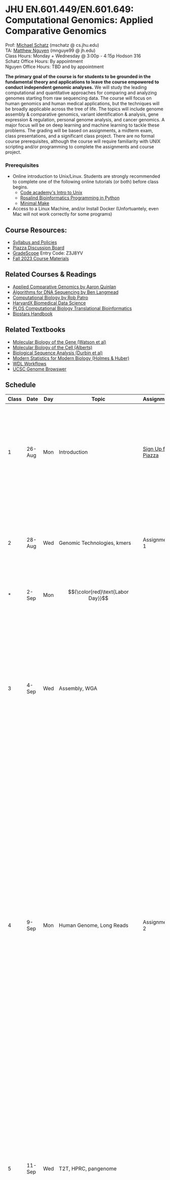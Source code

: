 # JHU EN.601.449/EN.601.649: Computational Genomics: Applied Comparative Genomics
Prof: [Michael Schatz](http://schatz-lab.org) (mschatz @ cs.jhu.edu) <br>
TA: [Matthew Nguyen](https://www.linkedin.com/in/mat-nguyen/) (mnguye99 @ jh.edu) <br>
Class Hours: Monday + Wednesday @ 3:00p - 4:15p Hodson 316 <br>
Schatz Office Hours: By appointment <br>
Nguyen Office Hours: TBD and by appointment <br>

**The primary goal of the course is for students to be grounded in the fundamental theory and applications to leave the course empowered to conduct independent genomic analyses.** 
We will study the leading computational and quantitative approaches for comparing and analyzing genomes starting from raw sequencing data. The course will focus on human genomics and human medical applications, but the techniques will be broadly applicable across the tree of life. The topics will include genome assembly & comparative genomics, variant identification & analysis, gene expression & regulation, personal genome analysis, and cancer genomics. A major focus will be on deep learning and machine learning to tackle these problems. The grading will be based on assignments, a midterm exam, class presentations, and a significant class project. There are no formal course prerequisites, although the course will require familiarity with UNIX scripting and/or programming to complete the assignments and course project. 

### Prerequisites
- Online introduction to Unix/Linux. Students are strongly recommended to complete one of the following online tutorials (or both) before class begins. 
  - [Code academy's Intro to Unix](https://www.codecademy.com/en/courses/learn-the-command-line/lessons/environment/exercises/bash-profile)
  - [Rosalind Bioinformatics Programming in Python](http://rosalind.info/problems/locations/)
  - [Minimal Make](http://kbroman.org/minimal_make/)
- Access to a Linux Machine, and/or Install Docker (Unfortuantely, even Mac will not work correctly for some programs)

## Course Resources:
- [Syllabus and Policies](https://github.com/schatzlab/appliedgenomics2024/tree/master/policies)
- [Piazza Discussion Board](https://piazza.com/jhu/fall2024/600449600649/home)
- [GradeScope](https://www.gradescope.com/courses/839343) Entry Code: Z3J8YV
- [Fall 2023 Course Materials](https://github.com/schatzlab/appliedgenomics2023)


## Related Courses & Readings
- [Applied Comparative Genomics by Aaron Quinlan](https://github.com/quinlan-lab/applied-computational-genomics)
- [Algorithms for DNA Sequencing by Ben Langmead](http://www.langmead-lab.org/teaching-materials/)
- [Computational Biology by Rob Patro](https://rob-p.github.io/CSE549F16/lectures/)
- [HarvardX Biomedical Data Science](http://genomicsclass.github.io/book/)
- [PLOS Computational Biology Translational Bioinformatics](http://collections.plos.org/translational-bioinformatics)
- [Biostars Handbook](https://www.biostarhandbook.com/)

## Related Textbooks
- [Molecular Biology of the Gene (Watson et al)](https://www.amazon.com/Molecular-Biology-Gene-James-Watson/dp/0321762436/ref=pd_lpo_sbs_14_t_0?_encoding=UTF8&psc=1&refRID=R6A5BW06E5RJB7GVSNPY)
- [Molecular Biology of the Cell (Alberts)](https://www.ncbi.nlm.nih.gov/books/NBK21054/)
- [Biological Sequence Analysis (Durbin et al)](https://www.amazon.com/Biological-Sequence-Analysis-Probabilistic-Proteins/dp/0521629713)
- [Modern Statistics for Modern Biology (Holmes & Huber)](https://www.huber.embl.de/msmb/index.html)
- [WDL Workflows](https://jhudatascience.org/AnVIL_Book_WDL/index.html)
- [UCSC Genome Browswer](https://genome.ucsc.edu/training/education/)


## Schedule

| Class | Date   | Day | Topic                                                           | Assignments                                                             | Readings                                                                                                                                                                                                                                                                                                                                                                                                                                                                                                                                                                                                                                                                                                                                                                                                                                                                                                                                                                                                                                                                                                                                                              |
| ----- | ------ | --- | --------------------------------------------------------------- | ----------------------------------------------------------------------- | --------------------------------------------------------------------------------------------------------------------------------------------------------------------------------------------------------------------------------------------------------------------------------------------------------------------------------------------------------------------------------------------------------------------------------------------------------------------------------------------------------------------------------------------------------------------------------------------------------------------------------------------------------------------------------------------------------------------------------------------------------------------------------------------------------------------------------------------------------------------------------------------------------------------------------------------------------------------------------------------------------------------------------------------------------------------------------------------------------------------------------------------------------------------- |
| 1     | 26-Aug | Mon | Introduction                                                    | [Sign Up for Piazza](https://piazza.com/jhu/fall2024/600449600649/home) | \* [Molecular Structure of Nucleic Acid (Watson and Crick, 1953, Nature)](http://www.nature.com/nature/dna50/watsoncrick.pdf) <br> \* [Biological data sciences in genome research (Schatz, 2015, Genome Research)](http://genome.cshlp.org/content/25/10/1417.full) <br> \* [Big Data: Astronomical or Genomical? (Stephens et al, 2015, PLOS Biology)](http://journals.plos.org/plosbiology/article?id=10.1371/journal.pbio.1002195)                                                                                                                                                                                                                                                                                                                                                                                                                                                                                                                                                                                                                                                                                                                                |
| 2     | 28-Aug | Wed | Genomic Technologies, kmers                                     | Assignment 1                                                            | \* [Coming of age: ten years of next-generation sequencing technologies (Goodwin et al, 2016, Nature Reviews Genetics)](http://www.nature.com/nrg/journal/v17/n6/full/nrg.2016.49.html) <br> \* [Guide to k-mer approaches for genomics across the tree of life (Jenike et al., 2024, arXiv)](https://arxiv.org/abs/2404.01519)                                                                                                                                                                                                                                                                                                                                                                                                                                                                                                                                                                                                                                                                                                                                                                                                                                       |
| \*    | 2-Sep  | Mon | $${\color{red}\text{Labor Day}}$$                                               |                                                                         |                                                                                                                                                                                                                                                                                                                                                                                                                                                                                                                                                                                                                                                                                                                                                                                                                                                                                                                                                                                                                                                                                                                                                                       |
| 3     | 4-Sep  | Wed | Assembly, WGA                                                   |                                                                         | \* [Toward simplifying and accurately formulating fragment assembly. (Myers, 1995, J. Comp. Bio.)](http://citeseerx.ist.psu.edu/viewdoc/download?doi=10.1.1.52.6330&rep=rep1&type=pdf) <br> \* [Velvet: Algorithms for de novo short read assembly using de Bruijn graphs (Zerbino and Birney, 2008, Genome Research)](http://genome.cshlp.org/content/18/5/821.full) <br> \* [SPAdes: A New Genome Assembly Algorithm and Its Applications to Single-Cell Sequencing (Bankevich, et al. 2012, J Comput Biol)](https://www.ncbi.nlm.nih.gov/pmc/articles/PMC3342519/) <br> \* [MUMmer: Alignment of Whole Genomes (Delcher et al, 1999, NAR)](http://mummer.sourceforge.net/MUMmer.pdf)                                                                                                                                                                                                                                                                                                                                                                                                                                                                               |
| 4     | 9-Sep  | Mon | Human Genome, Long Reads                                        | Assignment 2                                                            | \* [Initial sequencing and analysis of the human genome (International Human Genome Sequencing Consortium, 2001, Nature)](https://www.nature.com/articles/35057062) <br> \* [FALCON-unzip: Phased diploid genome assembly with single-molecule real-time sequencing (Chin et al, 2016, Nature Methods)](http://www.nature.com/nmeth/journal/v13/n12/full/nmeth.4035.html) <br> \* [MHAP: Assembling large genomes with single-molecule sequencing and locality-sensitive hashing (Berlin et al, 2015, Nature Biotech)](http://www.nature.com/nbt/journal/v33/n6/abs/nbt.3238.html) <br> \* [Canu: scalable and accurate long-read assembly via adaptive k-mer weighting and repeat separation (Koren et al, 2017, Genome Research)](https://www.ncbi.nlm.nih.gov/pmc/articles/PMC5411767/) <br> \* [Telomere-to-telomere assembly of diploid chromosomes with Verkko (Rautiainen et al, 2023, Nature Biotechnology)](https://www.nature.com/articles/s41587-023-01662-6) <br> \* [Piercing the dark matter: bioinformatics of long- range sequencing and mapping (Sedlazeck et al, 2018, Nature Reviews Genetics)](https://www.nature.com/articles/s41576-018-0003-4) |
| 5     | 11-Sep | Wed | T2T, HPRC, pangenome                                            |                                                                         | \* [The complete sequence of a human genome (Nurk et al, Science 2012)](https://www.science.org/doi/10.1126/science.abj6987) <br> \* [Approaching complete genomes, transcriptomes and epi-omes with accurate long-read sequencing (Kovaka et al, 2023, Nature Methods](https://www.nature.com/articles/s41592-022-01716-8) <br> \* [A draft human pangenome reference (Liao et al, 2023, Nature)](https://www.nature.com/articles/s41586-023-05896-x) <br> \* [Beyond the Human Genome Project: The Age of Complete Human Genome Sequences and Pangenome References (Taylor et al., 2024, Annual Review of Genomics and Human Genetics)](https://www.annualreviews.org/content/journals/10.1146/annurev-genom-021623-081639)                                                                                                                                                                                                                                                                                                                                                                                                                                         |
| 6     | 16-Sep | Mon | Read Mapping                                                    |                                                                         | \* [How to map billions of short reads onto genomes (Trapnell and Salzberg, 2009, Nature Biotech)](http://www.nature.com/nbt/journal/v27/n5/full/nbt0509-455.html) <br> \* [Bowtie: Ultrafast and memory-efficient alignment of short DNA sequences to the human genome (Langmead et al, 2009, Genome Biology)](https://genomebiology.biomedcentral.com/articles/10.1186/gb-2009-10-3-r25) <br> \* [BWA-MEM: Aligning sequence reads, clone sequences and assembly contigs with BWA-MEM (Li, 2013, arXiv)](https://arxiv.org/abs/1303.3997) <br> \* [Sapling: Accelerating Suffix Array Queries with Learned Data Models (Kirsche et al, 2020, bioRxiv](https://www.biorxiv.org/content/10.1101/2020.01.29.925768v1.full)                                                                                                                                                                                                                                                                                                                                                                                                                                             |
| 7     | 18-Sep | Wed | Variant Analysis                                                |                                                                         | \* [Haplotype-based variant detection from short-read sequencing (Garrison and Marth, arXiv, 2012)](https://arxiv.org/abs/1207.3907) <br> \* [The Genome Analysis Toolkit: A MapReduce framework for analyzing next-generation DNA sequencing data (McKenna et al, 2010, Genome Research)](https://www.ncbi.nlm.nih.gov/pmc/articles/PMC2928508/) <br> \* [A universal SNP and small-indel variant caller using deep neural networks (Poplin et al, 2018, Nature Biotechnology](https://www.nature.com/articles/nbt.4235) <br> \* [SAM/BAM/Samtools: The Sequence Alignment/Map format and SAMtools (Li et al, 2009, Bioinformatics)](https://academic.oup.com/bioinformatics/article/25/16/2078/204688/The-Sequence-Alignment-Map-format-and-SAMtools) <br> \* [IGV: Integrative genomics viewer (Robinson et al, 2011, Nature Biotech)](http://www.nature.com/nbt/journal/v29/n1/full/nbt.1754.html)                                                                                                                                                                                                                                                                |
| 8     | 23-Sep | Mon | Human evolution                                                 | Assignment 3                                                            | \* [An integrated map of genetic variation from 1,092 human genomes (1000 Genomes Consortium, 2012, Nature)](http://www.nature.com/nature/journal/v491/n7422/full/nature11632.html) <br> \* [Analysis of protein-coding genetic variation in 60,706 humans (Let et al, 2016, Nature)](http://www.nature.com/nature/journal/v536/n7616/full/nature19057.html) <br> \* [A Draft Sequence of the Neandertal Genome (Green et al. 2010, Science)](http://science.sciencemag.org/content/328/5979/710.full) <br> \* [Excavating Neandertal and Denisovan DNA from the genomes of Melanesian individuals (Vernot et al. 2016. Science)](http://science.sciencemag.org/content/early/2016/03/16/science.aad9416.full) <br> \* [Inverting the model of genomics data sharing with the NHGRI Genomic Data Science Analysis, Visualization, and Informatics Lab-space (AnVIL) (Schatz et al, 2022, Cell Genomics)](https://www.cell.com/cell-genomics/fulltext/S2666-979X(21)00106-3)                                                                                                                                                                                           |
| 9     | 25-Sep | Wed | Intro to ML: PCA, Clustering, tSNE, UMAP, Decision Trees, NN    |                                                                         | \* [What are decision trees? (Kingsford and Salzberg, 2008, Nature Biotechnology)](https://www.nature.com/articles/nbt0908-1011.pdf?origin=ppub) <br> \* [What is a hidden Markov model? (Eddy, 2004, Nature Biotechnology)](http://www.nature.com/nbt/journal/v22/n10/full/nbt1004-1315.html) <br> \* [Deep learning in biomedicine (Wainberg et al, 2018, Nature Biotechnology)](https://www.nature.com/articles/nbt.4233) <br> \* [Visualizing Data Using t-SNE](https://www.youtube.com/watch?v=RJVL80Gg3lA)                                                                                                                                                                                                                                                                                                                                                                                                                                                                                                                                                                                                                                                      |
| 10    | 30-Sep | Mon | CNN + DeepVariant                                               |                                                                         | \* [ImageNet Classification with Deep Convolutional Neural Networks (Krizhevsky et al., 2012, NIPS)](https://papers.nips.cc/paper_files/paper/2012/hash/c399862d3b9d6b76c8436e924a68c45b-Abstract.html)                                                                                                                                                                                                                                                                                                                                                                                                                                                                                                                                                                                                                                                                                                                                                                                                                                                                                                                                                               |
| 11    | 2-Oct  | Wed | Functional Analysis 1: Annotation                               |                                                                         | \* [BLAST: Basic Local Alignment Search Tool](http://s3.amazonaws.com/academia.edu.documents/25023760/altschul1990.pdf?AWSAccessKeyId=AKIAIWOWYYGZ2Y53UL3A&Expires=1488914265&Signature=zX6z9PyBMXesvcCdR3PTHVO%2BtFU%3D&response-content-disposition=inline%3B%20filename%3DBasic_local_alignment_search_tool.pdf) <br> \* [Glimmer: Microbial gene identification using interpolated Markov models](http://www.cs.jhu.edu/~genomics/Glimmer/glimmer-nar.pdf) <br> \* [MAKER2: an annotation pipeline and genome-database management tool for second-generation genome projects](http://bmcbioinformatics.biomedcentral.com/articles/10.1186/1471-2105-12-491) <br> \* [BEDTools: a flexible suite of utilities for comparing genomic features (Quinlan & Hall, 2010, Bioinformatics)](https://academic.oup.com/bioinformatics/article/26/6/841/244688/BEDTools-a-flexible-suite-of-utilities-for)                                                                                                                                                                                                                                                                   |
| 12    | 7-Oct  | Mon | Functional Analysis 2: RNA-seq                                  | Assignment 4                                                            | \* [RNA-Seq: a revolutionary tool for transcriptomics (Wang et al, 2009. Nature Reviews Genetics)](http://www.nature.com/nrg/journal/v10/n1/full/nrg2484.html)<br> \* [Differential gene and transcript expression analysis of RNA-seq experiments with TopHat and Cufflinks (Trapnell et al, 2012, Nature Protocols)](http://www.nature.com/nprot/journal/v7/n3/full/nprot.2012.016.html)<br> \* [Salmon provides fast and bias-aware quantification of transcript expression (Patro et al, 2017, Nature Methods)](http://www.nature.com/nmeth/journal/vaop/ncurrent/full/nmeth.4197.html)<br> \* [Bismark: a flexible aligner and methylation caller for Bisulfite-Seq applications (Krueger and Andrews, 2011, Bioinformatics)](https://academic.oup.com/bioinformatics/article/27/11/1571/216956/Bismark-a-flexible-aligner-and-methylation-caller)                                                                                                                                                                                                                                                                                                               |
| 13    | 9-Oct  | Wed | Functional Analysis 3: Methyl-seq, Chip-seq, and Hi-C           |                                                                         | \* [ChIP-seq and beyond: new and improved methodologies to detect and characterize protein-DNA interactions (Furey, 2012, Nature Reviews Genetics)](http://www.nature.com/nrg/journal/v13/n12/abs/nrg3306.html)<br> \* [PeakSeq enables systematic scoring of ChIP-seq experiments relative to controls (Rozowsky et al. 2009. Nature Biotech)](http://www.nature.com/nbt/journal/v27/n1/full/nbt.1518.html) <br> \* [Comprehensive Mapping of Long-Range Interactions Reveals Folding Principles of the Human Genome (Lieberman-Aiden et al, 2009, Science)](http://science.sciencemag.org/content/326/5950/289)                                                                                                                                                                                                                                                                                                                                                                                                                                                                                                                                                     |
| 14    | 14-Oct | Mon | Functional Analysis 4: Regulatory States, ENCODE, GTEx, RoadMap | Project proposal                                                        | \* [An integrated encyclopedia of DNA elements in the human genome (The ENCODE Project Consortium, Nature, 2012)](http://www.nature.com/nature/journal/v489/n7414/full/nature11247.html) <br> \* [Genetic effects on gene expression across human tissues (GTEx Consortium, Nature, 2017)](https://www.nature.com/articles/nature24277) <br> \* [Integrative analysis of 111 reference human epigenomes (Roadmap Epigenome Consortium, Nature, 2015)](https://www.nature.com/articles/nature14248) <br> \* [ChromHMM: automating chromatin-state discovery and characterization (Ernst & Kellis, 2012, Nature Methods)](http://www.nature.com/nmeth/journal/v9/n3/full/nmeth.1906.html) <br> \* [Segway: Unsupervised pattern discovery in human chromatin structure through genomic segmentation (Hoffman et al, 2012, Nature Methods)](http://www.nature.com/nmeth/journal/v9/n5/full/nmeth.1937.html)                                                                                                                                                                                                                                                              |
| 15    | 16-Oct | Wed | Functional Analysis 5: Single Cell Genomics                     |                                                                         | \* [Ginkgo: Interactive analysis and assessment of single-cell copy-number variations (Garvin et al, 2015, Nature Methods)](http://www.nature.com/nmeth/journal/v12/n11/full/nmeth.3578.html) <br> \* [The dynamics and regulators of cell fate decisions are revealed by pseudotemporal ordering of single cells (Trapnell et al, Nature Biotech, 2014)](https://www.nature.com/articles/nbt.2859) <br> \* [Eleven grand challenges in single-cell data science (L√§hnemann et al, Genome Biology, 2020)](https://genomebiology.biomedcentral.com/articles/10.1186/s13059-020-1926-6)                                                                                                                                                                                                                                                                                                                                                                                                                                                                                                                                                                                |
| 16    | 21-Oct | Mon | Transformers                                                    | Assignment 5                                                            | \* [Attention is all you need (Vaswani et al. 2017, arXiv)](https://arxiv.org/abs/1706.03762)                                                                                                                                                                                                                                                                                                                                                                                                                                                                                                                                                                                                                                                                                                                                                                                                                                                                                                                                                                                                                                                                          |
| 17    | 23-Oct | Wed | Transformers + Enformer                                         |                                                                         | \* [Effective gene expression prediction from sequence by integrating long-range interactions (Avsec et al., 2021, Nature Methods)](https://pubmed.ncbi.nlm.nih.gov/34608324/) <br> \* [Personal transcriptome variation is poorly explained by current genomic deep learning models<br>(Huang et al., 2023, Nature Genetics)](https://www.nature.com/articles/s41588-023-01574-w) <br> \* [Benchmarking of deep neural networks for predicting personal gene expression from DNA sequence highlights shortcomings (Sasse et al., 2023, Nature Genetics)](https://www.nature.com/articles/s41588-023-01524-6)                                                                                                                                                                                                                                                                                                                                                                                                                                                                                                                                                         |
| 18    | 28-Oct | Mon | Other applications of DL in Genomics                            | Prelim report assigned                                                  | \* [Deep Learning Sequence Models for Transcriptional Regulation (Sokolova et al., 2024, Annual Reviews of Genomics and Human Genetics)](https://www.annualreviews.org/content/journals/10.1146/annurev-genom-021623-024727)                                                                                                                                                                                                                                                                                                                                                                                                                                                                                                                                                                                                                                                                                                                                                                                                                                                                                                                                          |
| 19    | 30-Oct | Wed | Midterm review                                                  |                                                                         |                                                                                                                                                                                                                                                                                                                                                                                                                                                                                                                                                                                                                                                                                                                                                                                                                                                                                                                                                                                                                                                                                                                                                                       |
| 20    | 4-Nov  | Mon | Midterm [In class exam]                                         |                                                                         |                                                                                                                                                                                                                                                                                                                                                                                                                                                                                                                                                                                                                                                                                                                                                                                                                                                                                                                                                                                                                                                                                                                                                                       |
| 21    | 6-Nov  | Wed | Human Genetic Diseases                                          |                                                                         | \* [Genome-Wide Association Studies (Bush & Moore, 2012, PLOS Comp Bio)](https://doi.org/10.1371/journal.pcbi.1002822) <br> \* [The contribution of de novo coding mutations to autism spectrum disorder (Iossifov et al, 2014, Nature)](https://www.nature.com/nature/journal/v515/n7526/full/nature13908.html)                                                                                                                                                                                                                                                                                                                                                                                                                                                                                                                                                                                                                                                                                                                                                                                                                                                      |
| 22    | 11-Nov | Mon | Metagenomics                                                    | Prelim Report Due; Final Report Assigned                                | \* [Kraken: ultrafast metagenomic sequence classification using exact alignments (Wood and Salzberg, 2014, Genome Biology)](https://genomebiology.biomedcentral.com/articles/10.1186/gb-2014-15-3-r46) <br> \* [Chapter 12: Human Microbiome Analysis (Morgan and Huttenhower)](http://journals.plos.org/ploscompbiol/article?id=10.1371/journal.pcbi.1002808)                                                                                                                                                                                                                                                                                                                                                                                                                                                                                                                                                                                                                                                                                                                                                                                                        |
| 23    | 13-Nov | Wed | $${\color{red}\text{No class BIODATA24}}$$                      |                                                                         |                                                                                                                                                                                                                                                                                                                                                                                                                                                                                                                                                                                                                                                                                                                                                                                                                                                                                                                                                                                                                                                                                                                                                                       |
| 24    | 18-Nov | Mon | Cancer Genomics                                                 |                                                                         | \* [The Hallmarks of Cancer (Hanahan & Weinberg, 2000, Cell)](http://www.sciencedirect.com/science/article/pii/S0092867400816839) <br> \* [Evolution of Cancer Genomes (Yates & Campbell, 2012, Nature Reviews Genetics)](http://www.nature.com/nrg/journal/v13/n11/full/nrg3317.html) <br> \* [Comprehensive molecular portraits of human breast tumours (TCGA, 2012, Nature)](http://www.nature.com/nature/journal/v490/n7418/full/nature11412.html)                                                                                                                                                                                                                                                                                                                                                                                                                                                                                                                                                                                                                                                                                                                |
| 25    | 20-Nov | Wed | In class project presentation                                   |                                                                         |                                                                                                                                                                                                                                                                                                                                                                                                                                                                                                                                                                                                                                                                                                                                                                                                                                                                                                                                                                                                                                                                                                                                                                       |
| \*    | 25-Nov | Mon | $${\color{red}\text{Thanksgiving Break}}$$                                              |                                                                         |                                                                                                                                                                                                                                                                                                                                                                                                                                                                                                                                                                                                                                                                                                                                                                                                                                                                                                                                                                                                                                                                                                                                                                       |
| \*    | 27-Nov | Wed | $${\color{red}\text{Thanksgiving Break}}$$                                              |                                                                         |                                                                                                                                                                                                                                                                                                                                                                                                                                                                                                                                                                                                                                                                                                                                                                                                                                                                                                                                                                                                                                                                                                                                                                       |
| 26    | 2-Dec  | Mon | In class project presentation                                   |                                                                         |                                                                                                                                                                                                                                                                                                                                                                                                                                                                                                                                                                                                                                                                                                                                                                                                                                                                                                                                                                                                                                                                                                                                                                       |
| 27    | 4-Dec  | Wed | In class project presentation                                   |                                                                         |                                                                                                                                                                                                                                                                                                                                                                                                                                                                                                                                                                                                                                                                                                                                                                                                                                                                                                                                                                                                                                                                                                                                                                       |
| \*    | 16-Dec | Mon | Final Report Due                                                | Final Report Due                                                        |
